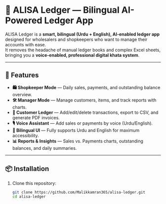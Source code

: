 # 📒 ALISA Ledger — Bilingual AI-Powered Ledger App

ALISA Ledger is a **smart, bilingual (Urdu + English), AI-enabled ledger app** designed for wholesalers and shopkeepers who want to manage their accounts with ease.  
It removes the headache of manual ledger books and complex Excel sheets, bringing you a **voice-enabled, professional digital khata system**.

---

## 🚀 Features

- **🛍️ Shopkeeper Mode** — Daily sales, payments, and outstanding balance overview.  
- **🛠️ Manager Mode** — Manage customers, items, and track reports with charts.  
- **📒 Customer Ledger** — Add/edit/delete transactions, export to CSV, and generate PDF invoices.  
- **🎙️ Voice Assistant** — Add sales or payments by voice (Urdu/English).  
- **🤝 Bilingual UI** — Fully supports Urdu and English for maximum accessibility.  
- **📊 Reports & Insights** — Sales vs. Payments charts, outstanding balances, and daily summaries.  

---

## 📦 Installation

1. Clone this repository:
   ```bash
   git clone https://github.com/Malikkamran365/alisa-ledger.git
   cd alisa-ledger
